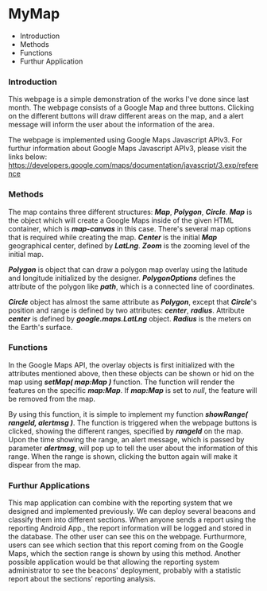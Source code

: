 # MyMap
* Introduction
* Methods
* Functions
* Furthur Application


### Introduction
This webpage is a simple demonstration of the works I've done since last month. The webpage consists of a Google Map and three buttons.
Clicking on the different buttons will draw different areas on the map, and a alert message will inform the user about the information of the area.


The webpage is implemented using Google Maps Javascript APIv3.
For furthur information about Google Maps Javascript APIv3, please visit the links below:
  https://developers.google.com/maps/documentation/javascript/3.exp/reference


### Methods
The map contains three different structures: **_Map_**, **_Polygon_**, **_Circle_**. **_Map_** is the object which will create a Google Maps inside of the given HTML container, which is **_map-canvas_** in this case. There's several map options that is required while creating the map. **_Center_** is the initial **_Map_** geographical center, defined by **_LatLng_**. **_Zoom_** is the zooming level of the initial map.


**_Polygon_** is object that can draw a polygon map overlay using the latitude and longitude initialized by the designer. **_PolygonOptions_** defines the attribute of the polygon like **_path_**, which is a connected line of coordinates.


**_Circle_** object has almost the same attribute as **_Polygon_**, except that **_Circle_**'s position and range is defined by two attributes: **_center_**, **_radius_**. Attribute **_center_** is defined by **_google.maps.LatLng_** object. **_Radius_** is the meters on the Earth's surface.


### Functions
In the Google Maps API, the overlay objects is first initialized with the attributes mentioned above, then these objects can be shown or hid on the map using **_setMap( map:Map )_** function. The function will render the features on the specific **_map:Map_**. If **_map:Map_** is set to _null_, the feature will be removed from the map.


By using this function, it is simple to implement my function **_showRange( rangeId, alertmsg )_**. The function is triggered when the webpage buttons is clicked, showing the different ranges, specified by **_rangeId_** on the map. Upon the time showing the range, an alert message, which is passed by parameter **_alertmsg_**, will pop up to tell the user about the information of this range. When the range is shown, clicking the button again will make it dispear from the map.


### Furthur Applications
This map application can combine with the reporting system that we designed and implemented previously. We can deploy several beacons and classify them into different sections. When anyone sends a report using the reporting Android App., the report information will be logged and stored in the database. The other user can see this on the webpage. Furthurmore, users can see which section that this report coming from on the Google Maps, which the section range is shown by using this method. Another possible application would be that allowing the reporting system administrator to see the beacons' deployment, probably with a statistic report about the sections' reporting analysis.


